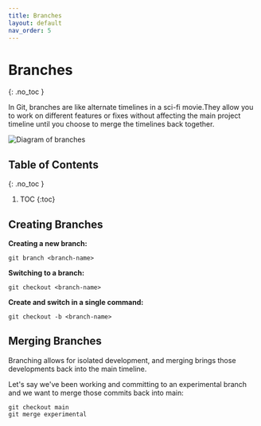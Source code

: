 ```yaml
---
title: Branches
layout: default
nav_order: 5
---
```


<!-- prettier-ignore-start -->
# Branches
{: .no_toc }

In Git, branches are like alternate timelines in a sci-fi movie.They allow you to work on different features or fixes without affecting the main project timeline until you choose to merge the timelines back together.

![Diagram of branches](<https://github.com/CraigRRC/GitWikiGroup1/photos/Screenshot%202023-10-18%20143317.png>)

## Table of Contents
{: .no_toc }

1. TOC
{:toc}

<!-- prettier-ignore-end -->

## Creating Branches

**Creating a new branch:**
```
git branch <branch-name>
```
**Switching to a branch:**
```
git checkout <branch-name>
```
**Create and switch in a single command:**
```
git checkout -b <branch-name>
```

## Merging Branches
Branching allows for isolated development, and merging brings those developments
back into the main timeline.

Let's say we've been working and committing to an experimental branch and we
want to merge those commits back into main:
```
git checkout main
git merge experimental
```


